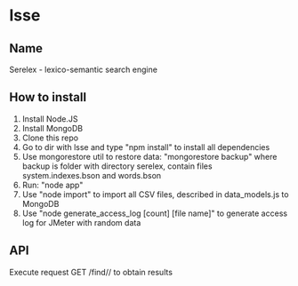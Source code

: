 lsse
====

Name
----
Serelex - lexico-semantic search engine

How to install
--------------

1. Install Node.JS
2. Install MongoDB
3. Clone this repo
4. Go to dir with lsse and type "npm install" to install all dependencies
5. Use mongorestore util to restore data: "mongorestore backup" where backup is folder with directory serelex, contain files system.indexes.bson and words.bson
6. Run: "node app"
7. Use "node import" to import all CSV files, described in data_models.js to MongoDB
8. Use "node generate_access_log [count] [file name]" to generate access log for JMeter with random data

API
---

Execute request GET /find/<model>/<word> to obtain results